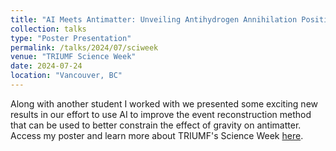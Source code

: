 ```yaml
---
title: "AI Meets Antimatter: Unveiling Antihydrogen Annihilation Positions"
collection: talks
type: "Poster Presentation"
permalink: /talks/2024/07/sciweek
venue: "TRIUMF Science Week"
date: 2024-07-24
location: "Vancouver, BC"
---
```


Along with another student I worked with we presented some exciting new results in our effort to use AI to improve the event reconstruction method that can be used to better constrain the effect of gravity on antimatter. Access my poster and learn more about TRIUMF's Science Week [here](https://indico.triumf.ca/event/509/contributions/5908/).